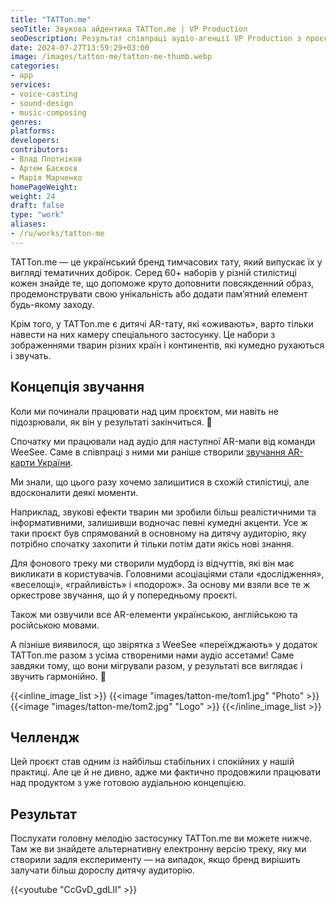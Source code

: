 ```yaml
---
title: "TATTon.me"
seoTitle: Звукова айдентика TATTon.me | VP Production
seoDescription: Результат співпраці аудіо-агенції VP Production з проєктом TATTon.me. Розповідаємо про концепцію звучання, головний челлендж та фінальний результат.
date: 2024-07-27T13:59:29+03:00
image: /images/tatton-me/tatton-me-thumb.webp
categories:
- app
services:
- voice-casting
- sound-design
- music-composing
genres:
platforms:
developers:
contributors:
- Влад Плотніков
- Артем Баскоєв
- Марія Марченко
homePageWeight:
weight: 24
draft: false
type: "work"
aliases:
- /ru/works/tatton-me
---
```


TATTon.me — це український бренд тимчасових тату, який випускає їх у вигляді тематичних добірок. Серед 60+ наборів у різній стилістиці кожен знайде те, що допоможе круто доповнити повсякденний образ, продемонструвати свою унікальність або додати пам’ятний елемент будь-якому заходу.

Крім того, у TATTon.me є дитячі AR-тату, які «оживають», варто тільки навести на них камеру спеціального застосунку. Це набори з зображеннями тварин різних країн і континентів, які кумедно рухаються і звучать.

## Концепція звучання

Коли ми починали працювати над цим проєктом, ми навіть не підозрювали, як він у результаті закінчиться. 🙂

Спочатку ми працювали над аудіо для наступної AR-мапи від команди WeeSee. Саме в співпраці з ними ми раніше створили [звучання AR-карти України](works/weesee).

Ми знали, що цього разу хочемо залишитися в схожій стилістиці, але вдосконалити деякі моменти.

Наприклад, звукові ефекти тварин ми зробили більш реалістичними та інформативними, залишивши водночас певні кумедні акценти. Усе ж таки проєкт був спрямований в основному на дитячу аудиторію, яку потрібно спочатку захопити й тільки потім дати якісь нові знання.

Для фонового треку ми створили мудборд із відчуттів, які він має викликати в користувачів. Головними асоціаціями стали «дослідження», «веселощі», «грайливість» і «подорож». За основу ми взяли все те ж оркестрове звучання, що й у попередньому проєкті.

Також ми озвучили все AR-елементи українською, англійською та російською мовами.

А пізніше виявилося, що звірятка з WeeSee «переїжджають» у додаток TATTon.me разом з усіма створеними нами аудіо ассетами! Саме завдяки тому, що вони мігрували разом, у результаті все виглядає і звучить гармонійно. 🙂

{{<inline_image_list >}}
{{<image "images/tatton-me/tom1.jpg" "Photo"  >}}
{{<image "images/tatton-me/tom2.jpg" "Logo"  >}}
{{</inline_image_list >}}

## Челлендж

Цей проєкт став одним із найбільш стабільних і спокійних у нашій практиці. Але це й не дивно, адже ми фактично продовжили працювати над продуктом з уже готовою аудіальною концепцією.

## Результат

Послухати головну мелодію застосунку TATTon.me ви можете нижче. Там же ви знайдете альтернативну електронну версію треку, яку ми створили задля експерименту — на випадок, якщо бренд вирішить залучати більш дорослу дитячу аудиторію.

{{<youtube "CcGvD_gdLII" >}}